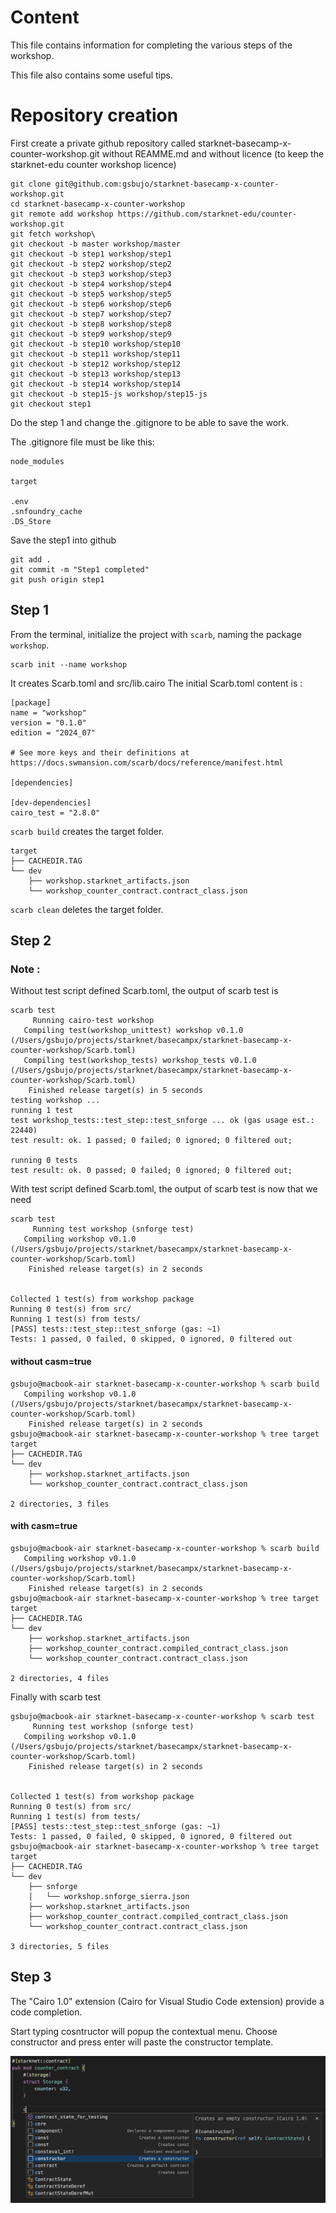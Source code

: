 # Content
This file contains information for completing the various steps of the workshop.

This file also contains some useful tips.

# Repository creation

First create a private github repository called starknet-basecamp-x-counter-workshop.git without REAMME.md and without licence (to keep the starknet-edu counter workshop licence)

````
git clone git@github.com:gsbujo/starknet-basecamp-x-counter-workshop.git
cd starknet-basecamp-x-counter-workshop
git remote add workshop https://github.com/starknet-edu/counter-workshop.git
git fetch workshop\
git checkout -b master workshop/master
git checkout -b step1 workshop/step1
git checkout -b step2 workshop/step2
git checkout -b step3 workshop/step3
git checkout -b step4 workshop/step4
git checkout -b step5 workshop/step5
git checkout -b step6 workshop/step6
git checkout -b step7 workshop/step7
git checkout -b step8 workshop/step8
git checkout -b step9 workshop/step9
git checkout -b step10 workshop/step10
git checkout -b step11 workshop/step11
git checkout -b step12 workshop/step12
git checkout -b step13 workshop/step13
git checkout -b step14 workshop/step14
git checkout -b step15-js workshop/step15-js
git checkout step1
````
Do the step 1 and change the .gitignore to be able to save the work.

The .gitignore file must be like this:
````
node_modules

target

.env
.snfoundry_cache
.DS_Store
````

Save the step1 into github

````
git add .
git commit -m "Step1 completed"
git push origin step1
````





## Step 1
From the terminal, initialize the project with `scarb`, naming the package `workshop`.
```
scarb init --name workshop
```
It creates Scarb.toml and src/lib.cairo
The initial Scarb.toml content is :
```
[package]
name = "workshop"
version = "0.1.0"
edition = "2024_07"

# See more keys and their definitions at https://docs.swmansion.com/scarb/docs/reference/manifest.html

[dependencies]

[dev-dependencies]
cairo_test = "2.8.0"
```

`scarb build` creates the target folder.
````
target
├── CACHEDIR.TAG
└── dev
    ├── workshop.starknet_artifacts.json
    └── workshop_counter_contract.contract_class.json
````

`scarb clean` deletes the target folder.


## Step 2
### Note :
Without test script defined Scarb.toml, the output of scarb test is 
````
scarb test
     Running cairo-test workshop
   Compiling test(workshop_unittest) workshop v0.1.0 (/Users/gsbujo/projects/starknet/basecampx/starknet-basecamp-x-counter-workshop/Scarb.toml)
   Compiling test(workshop_tests) workshop_tests v0.1.0 (/Users/gsbujo/projects/starknet/basecampx/starknet-basecamp-x-counter-workshop/Scarb.toml)
    Finished release target(s) in 5 seconds
testing workshop ...
running 1 test
test workshop_tests::test_step::test_snforge ... ok (gas usage est.: 22440)
test result: ok. 1 passed; 0 failed; 0 ignored; 0 filtered out;

running 0 tests
test result: ok. 0 passed; 0 failed; 0 ignored; 0 filtered out;
````

With test script defined Scarb.toml, the output of scarb test is now that we need
````
scarb test
     Running test workshop (snforge test)
   Compiling workshop v0.1.0 (/Users/gsbujo/projects/starknet/basecampx/starknet-basecamp-x-counter-workshop/Scarb.toml)
    Finished release target(s) in 2 seconds


Collected 1 test(s) from workshop package
Running 0 test(s) from src/
Running 1 test(s) from tests/
[PASS] tests::test_step::test_snforge (gas: ~1)
Tests: 1 passed, 0 failed, 0 skipped, 0 ignored, 0 filtered out
````

#### without casm=true
```
gsbujo@macbook-air starknet-basecamp-x-counter-workshop % scarb build
   Compiling workshop v0.1.0 (/Users/gsbujo/projects/starknet/basecampx/starknet-basecamp-x-counter-workshop/Scarb.toml)
    Finished release target(s) in 2 seconds
gsbujo@macbook-air starknet-basecamp-x-counter-workshop % tree target
target
├── CACHEDIR.TAG
└── dev
    ├── workshop.starknet_artifacts.json
    └── workshop_counter_contract.contract_class.json

2 directories, 3 files
```

#### with casm=true
```
gsbujo@macbook-air starknet-basecamp-x-counter-workshop % scarb build
   Compiling workshop v0.1.0 (/Users/gsbujo/projects/starknet/basecampx/starknet-basecamp-x-counter-workshop/Scarb.toml)
    Finished release target(s) in 2 seconds
gsbujo@macbook-air starknet-basecamp-x-counter-workshop % tree target
target
├── CACHEDIR.TAG
└── dev
    ├── workshop.starknet_artifacts.json
    ├── workshop_counter_contract.compiled_contract_class.json
    └── workshop_counter_contract.contract_class.json

2 directories, 4 files
```

Finally with scarb test
```
gsbujo@macbook-air starknet-basecamp-x-counter-workshop % scarb test 
     Running test workshop (snforge test)
   Compiling workshop v0.1.0 (/Users/gsbujo/projects/starknet/basecampx/starknet-basecamp-x-counter-workshop/Scarb.toml)
    Finished release target(s) in 2 seconds


Collected 1 test(s) from workshop package
Running 0 test(s) from src/
Running 1 test(s) from tests/
[PASS] tests::test_step::test_snforge (gas: ~1)
Tests: 1 passed, 0 failed, 0 skipped, 0 ignored, 0 filtered out
gsbujo@macbook-air starknet-basecamp-x-counter-workshop % tree target
target
├── CACHEDIR.TAG
└── dev
    ├── snforge
    │   └── workshop.snforge_sierra.json
    ├── workshop.starknet_artifacts.json
    ├── workshop_counter_contract.compiled_contract_class.json
    └── workshop_counter_contract.contract_class.json

3 directories, 5 files
```

## Step 3

The "Cairo 1.0" extension (Cairo for Visual Studio Code extension) provide a code completion.

Start typing cosntructor will popup the contextual menu. Choose constructor and press enter will paste the constructor template.

![](2024-09-07-16-13-04.png)



